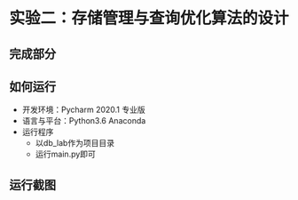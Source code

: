 # 实验二：存储管理与查询优化算法的设计
## 完成部分
## 如何运行
- 开发环境：Pycharm 2020.1 专业版
- 语言与平台：Python3.6 Anaconda
- 运行程序
  - 以db_lab作为项目目录
  - 运行main.py即可
## 运行截图